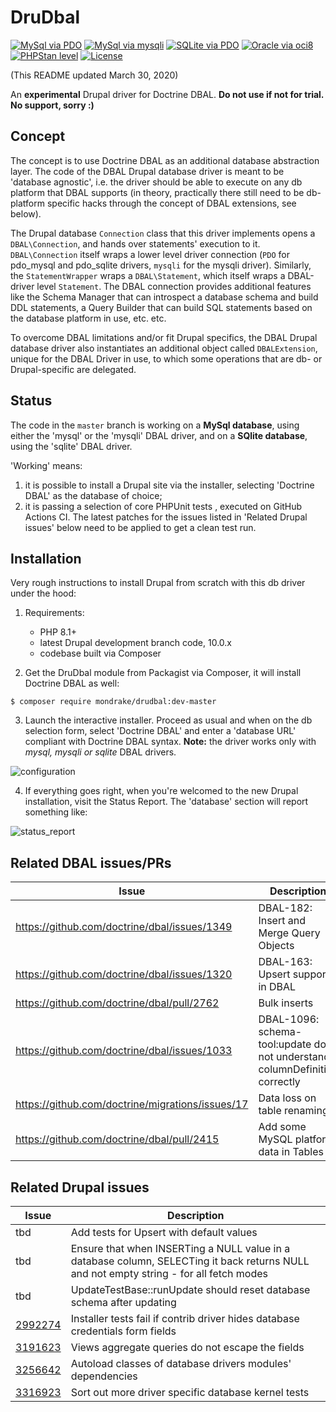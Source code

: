 # DruDbal
[![MySql via PDO](https://github.com/mondrake/drudbal/actions/workflows/mysql.yml/badge.svg)](https://github.com/mondrake/drudbal/actions/workflows/mysql.yml)
[![MySql via mysqli](https://github.com/mondrake/drudbal/actions/workflows/mysqli.yml/badge.svg)](https://github.com/mondrake/drudbal/actions/workflows/mysqli.yml)
[![SQLite via PDO](https://github.com/mondrake/drudbal/actions/workflows/sqlite.yml/badge.svg)](https://github.com/mondrake/drudbal/actions/workflows/sqlite.yml)
[![Oracle via oci8](https://github.com/mondrake/drudbal/actions/workflows/oracle.yml/badge.svg)](https://github.com/mondrake/drudbal/actions/workflows/oracle.yml)
[![PHPStan level](https://img.shields.io/badge/PHPStan%20level-5-brightgreen.svg?style=flat)](https://github.com/mondrake/drudbal/actions/workflows/code-quality.yml)
[![License](https://img.shields.io/github/license/mondrake/drudbal.svg)](https://packagist.org/packages/mondrake/drudbal)

(This README updated March 30, 2020)

An __experimental__ Drupal driver for Doctrine DBAL. __Do not use if not for trial. No support, sorry :)__

## Concept
The concept is to use Doctrine DBAL as an additional database abstraction
layer. The code of the DBAL Drupal database driver is meant to be 'database
agnostic', i.e. the driver should be able to execute on any db platform that
DBAL supports (in theory, practically there still need to be db-platform
specific hacks through the concept of DBAL extensions, see below).

The Drupal database ```Connection``` class that this driver implements opens
a ```DBAL\Connection```, and hands over statements' execution to it.
```DBAL\Connection``` itself wraps a lower level driver connection (```PDO```
for pdo_mysql and pdo_sqlite drivers, ```mysqli``` for the mysqli driver).
Similarly, the ```StatementWrapper``` wraps a ```DBAL\Statement```, which itself
wraps a DBAL-driver level ```Statement```.
The DBAL connection provides additional features like the Schema Manager
that can introspect a database schema and build DDL statements, a Query
Builder that can build SQL statements based on the database platform in use,
etc. etc.

To overcome DBAL limitations and/or fit Drupal specifics, the DBAL Drupal
database driver also instantiates an additional object called
```DBALExtension```, unique for the DBAL Driver in use, to which some
operations that are db- or Drupal-specific are delegated.

## Status

The code in the ```master``` branch is working on a __MySql database__, using
either the 'mysql' or the 'mysqli' DBAL driver, and on a __SQlite database__,
using the 'sqlite' DBAL driver.

'Working' means:
1. it is possible to install a Drupal site via the installer, selecting
   'Doctrine DBAL' as the database of choice;
2. it is passing a selection of core PHPUnit tests , executed on GitHub Actions
   CI. The latest patches for the issues listed in 'Related Drupal issues' below
   need to be applied to get a clean test run.

## Installation

Very rough instructions to install Drupal from scratch with this db driver
under the hood:

1. Requirements:
    * PHP 8.1+
    * latest Drupal development branch code, 10.0.x
    * codebase built via Composer

2. Get the DruDbal module from Packagist via Composer, it will install Doctrine
   DBAL as well:
  ```
  $ composer require mondrake/drudbal:dev-master
  ```

3. Launch the interactive installer. Proceed as usual and when on the db
   selection form, select 'Doctrine DBAL' and enter a 'database URL' compliant
   with Doctrine DBAL syntax. __Note:__ the driver works only with _mysql,
   mysqli or sqlite_ DBAL drivers.

![configuration](https://cloud.githubusercontent.com/assets/1174864/24586418/7f86feb4-17a0-11e7-820f-eb1483dad07f.png)

4. If everything goes right, when you're welcomed to the new Drupal
   installation, visit the Status Report. The 'database' section will report
   something like:

![status_report](https://user-images.githubusercontent.com/1174864/29685128-ca25375c-8914-11e7-8305-9ba369f68067.png)

## Related DBAL issues/PRs
Issue                                            | Description                                                                  | Info           |
-------------------------------------------------|------------------------------------------------------------------------------|----------------|
https://github.com/doctrine/dbal/issues/1349     | DBAL-182: Insert and Merge Query Objects                                     |                |
https://github.com/doctrine/dbal/issues/1320     | DBAL-163: Upsert support in DBAL                                             |                |
https://github.com/doctrine/dbal/pull/2762       | Bulk inserts                                                                 |                |
https://github.com/doctrine/dbal/issues/1033     | DBAL-1096: schema-tool:update does not understand columnDefinition correctly |                |
https://github.com/doctrine/migrations/issues/17 | Data loss on table renaming.                                                 |                |
https://github.com/doctrine/dbal/pull/2415       | Add some MySQL platform data in Tables                                       | fixed in 2.9.0 |

## Related Drupal issues
Issue                                                           | Description                                                                                                                             |
----------------------------------------------------------------|-------------------------------------------------------------------------------------------------------------------------------------------|
tbd                                                             | Add tests for Upsert with default values |
tbd                                                             | Ensure that when INSERTing a NULL value in a database column, SELECTing it back returns NULL and not empty string - for all fetch modes |
tbd                                                             | UpdateTestBase::runUpdate should reset database schema after updating  |
[2992274](https://www.drupal.org/project/drupal/issues/2992274) | Installer tests fail if contrib driver hides database credentials form fields |
[3191623](https://www.drupal.org/project/drupal/issues/3191623) | Views aggregate queries do not escape the fields |
[3256642](https://www.drupal.org/project/drupal/issues/3256642) | Autoload classes of database drivers modules' dependencies |
[3316923](https://www.drupal.org/project/drupal/issues/3316923) | Sort out more driver specific database kernel tests |
